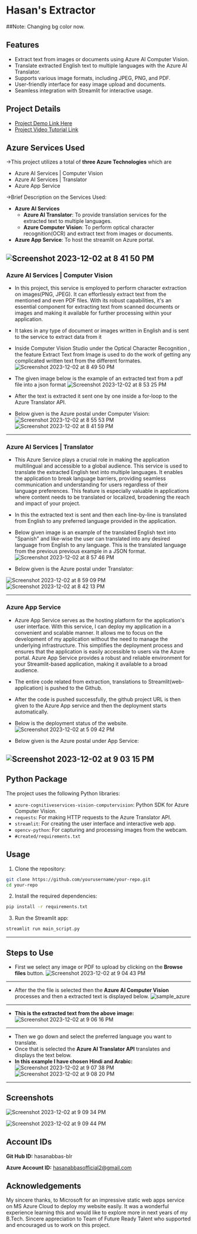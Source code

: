 # Hasan's Extractor

##Note: Changing bg color now.

## Features

- Extract text from images or documents using Azure AI Computer Vision.
- Translate extracted English text to multiple languages with the Azure AI Translator.
- Supports various image formats, including JPEG, PNG, and PDF.
- User-friendly interface for easy image upload and documents.
- Seamless integration with Streamlit for interactive usage.

## Project Details

- [Project Demo Link Here](https://hasansextractor.azurewebsites.net/)
- [Project Video Tutorial Link](https://youtu.be/HulJI52bx5Q)

## Azure Services Used

&rarr;This project utilizes a total of **three Azure Technologies** which are 
- Azure AI Services | Computer Vision
- Azure AI Services | Translator
- Azure App Service

&rarr;Brief Description on the Services Used:
* **Azure AI Services**
  * **Azure AI Translator**: To provide translation services for the extracted text to multiple languages.
  * **Azure Computer Vision**: To perform optical character recognition(OCR) and extract text from images or documents.
* **Azure App Service**: To host the streamlit on Azure portal.

![Screenshot 2023-12-02 at 8 41 50 PM](https://github.com/hasanabbas-blr/Microsoft-Future-Ready-Talent-Internship-Project-Hasans-Extractor/assets/150517265/65b6a8d6-b819-4bcc-9624-768bc9d5078f)
---
### Azure AI Services | Computer Vision
- In this project, this service is employed to perform character extraction on images(PNG, JPEG). It can effortlessly extract text from the mentioned and even PDF files. With its robust capabilities, it's an essential component for extracting text from scanned documents or images and making it available for further processing within your application.
- It takes in any type of document or images written in English and is sent to the service to extract data from it
- Inside Computer Vision Studio under the Optical Character Recognition , the feature Extract Text from Image is used to do the work of getting any complicated written text from the different formates.
![Screenshot 2023-12-02 at 8 49 50 PM](https://github.com/hasanabbas-blr/Microsoft-Future-Ready-Talent-Internship-Project-Hasans-Extractor/assets/150517265/511ab307-65e0-43c3-8a31-8d3f3a60273a)


- The given image below is the example of an extracted text from a pdf file into a json format
![Screenshot 2023-12-02 at 8 53 25 PM](https://github.com/hasanabbas-blr/Microsoft-Future-Ready-Talent-Internship-Project-Hasans-Extractor/assets/150517265/0f83db4b-799a-4ea7-aa1c-e938387db076)


- After the text is extracted it sent one by one inside a for-loop to the Azure Translator API.
- Below given is the Azure postal under Computer Vision:
![Screenshot 2023-12-02 at 8 55 53 PM](https://github.com/hasanabbas-blr/Microsoft-Future-Ready-Talent-Internship-Project-Hasans-Extractor/assets/150517265/3d4d905a-673e-4b89-91d3-99b4658f3b73)
![Screenshot 2023-12-02 at 8 41 59 PM](https://github.com/hasanabbas-blr/Microsoft-Future-Ready-Talent-Internship-Project-Hasans-Extractor/assets/150517265/de791cad-f301-43da-aebe-5ee76901f8ff)

---
### Azure AI Services | Translator
- This Azure Service plays a crucial role in making the application multilingual and accessible to a global audience. This service is used to translate the extracted English text into multiple languages. It enables the application to break language barriers, providing seamless communication and understanding for users regardless of their language preferences. This feature is especially valuable in applications where content needs to be translated or localized, broadening the reach and impact of your project.

- In this the extracted text is sent and then each line-by-line is translated from English to any preferred language provided in the application.

- Below given image is an example of the translated English text into "Spanish" and like-wise the user can translated into any desired language from English to any language. This is the translated language from the previous previous example in a JSON format.
![Screenshot 2023-12-02 at 8 57 46 PM](https://github.com/hasanabbas-blr/Microsoft-Future-Ready-Talent-Internship-Project-Hasans-Extractor/assets/150517265/8d769f4b-75c6-447b-bd48-2a79ffce29e3)
- Below given is the Azure postal under Translator:

![Screenshot 2023-12-02 at 8 59 09 PM](https://github.com/hasanabbas-blr/Microsoft-Future-Ready-Talent-Internship-Project-Hasans-Extractor/assets/150517265/c92f1d9a-c6b0-4640-a207-3c7eddece96b)
![Screenshot 2023-12-02 at 8 42 13 PM](https://github.com/hasanabbas-blr/Microsoft-Future-Ready-Talent-Internship-Project-Hasans-Extractor/assets/150517265/05550de1-e9d9-4827-8e1f-b055382f2e01)

---
### Azure App Service
- Azure App Service serves as the hosting platform for the application's user interface. With this service, I can deploy my application in a convenient and scalable manner. It allows me to focus on the development of my application without the need to manage the underlying infrastructure. This simplifies the deployment process and ensures that the application is easily accessible to users via the Azure portal. Azure App Service provides a robust and reliable environment for your Streamlit-based application, making it available to a broad audience.

- The entire code related from extraction, translations to Streamlit(web-application) is pushed to the Github.
- After the code is pushed successfully, the github project URL is then given to the Azure App service and then the deployment starts automatically.
- Below is the deployment status of the website.
![Screenshot 2023-12-02 at 5 09 42 PM](https://github.com/hasanabbas-blr/Microsoft-Future-Ready-Talent-Internship-Project-Hasans-Extractor/assets/150517265/553345b4-4841-472e-aa88-4a58db01f9ce)
- Below given is the Azure postal under App Service:

![Screenshot 2023-12-02 at 9 03 15 PM](https://github.com/hasanabbas-blr/Microsoft-Future-Ready-Talent-Internship-Project-Hasans-Extractor/assets/150517265/031b3223-6bd8-4bee-a6cb-d1e89b76dcd1)
---

## Python Package

The project uses the following Python libraries:

- `azure-cognitiveservices-vision-computervision`: Python SDK for Azure Computer Vision.
- `requests`: For making HTTP requests to the Azure Translator API.
- `streamlit`: For creating the user interface and interactive web app.
- `opencv-python`: For capturing and processing images from the webcam.
- `#created/requirements.txt`

## Usage

1. Clone the repository:

```bash
git clone https://github.com/yourusername/your-repo.git
cd your-repo
```

2. Install the required dependencies:

```bash
pip install -r requirements.txt
```

3. Run the Streamlit app:

```bash
streamlit run main_script.py
```
---

## Steps to Use
- First  we select any image or PDF to upload by clicking on the **Browse files** button.
![Screenshot 2023-12-02 at 9 04 43 PM](https://github.com/hasanabbas-blr/Microsoft-Future-Ready-Talent-Internship-Project-Hasans-Extractor/assets/150517265/1ba0718b-2283-413c-a244-e87a05631ff1)
---
- After the the file is selected then the **Azure AI Computer Vision** processes and then a extracted text is displayed below.
![sample_azure](https://github.com/hasanabbas-blr/Microsoft-Future-Ready-Talent-Internship-Project-Hasans-Extractor/assets/150517265/c6174bbd-dfe1-4ddc-b449-ac96ce43e858)
---
- **This is the extracted text from the above image:**
![Screenshot 2023-12-02 at 9 06 16 PM](https://github.com/hasanabbas-blr/Microsoft-Future-Ready-Talent-Internship-Project-Hasans-Extractor/assets/150517265/cfc51d04-9227-41fb-8491-043a43fdc497)
---
- Then we go down and select the preferred language you want to translate.
- Once that is selected the **Azure AI Translator API** translates and displays the text below.
- **In this example I have chosen Hindi and Arabic:**
![Screenshot 2023-12-02 at 9 07 38 PM](https://github.com/hasanabbas-blr/Microsoft-Future-Ready-Talent-Internship-Project-Hasans-Extractor/assets/150517265/dd2c79a1-47d2-4833-8f69-8e0c56efe4bf)
![Screenshot 2023-12-02 at 9 08 20 PM](https://github.com/hasanabbas-blr/Microsoft-Future-Ready-Talent-Internship-Project-Hasans-Extractor/assets/150517265/c47e49cd-d52a-4fa5-80fb-3902ac2be5e7)

---


## Screenshots

![Screenshot 2023-12-02 at 9 09 34 PM](https://github.com/hasanabbas-blr/Microsoft-Future-Ready-Talent-Internship-Project-Hasans-Extractor/assets/150517265/0542c4c7-3393-4c4e-affb-d1ef48887ece)

![Screenshot 2023-12-02 at 9 09 44 PM](https://github.com/hasanabbas-blr/Microsoft-Future-Ready-Talent-Internship-Project-Hasans-Extractor/assets/150517265/a7d7c363-f308-40e7-94da-ae5e57447df9)




## **Account IDs**
**Git Hub ID:** hasanabbas-blr

**Azure Account ID:** hasanabbasofficial2@gmail.com

## **Acknowledgements**
My sincere thanks, to Microsoft for an impressive static web apps service on MS Azure Cloud to deploy my website easily. It was a wonderful experience learning this and would like to explore more in next years of my B.Tech. Sincere appreciation to Team of Future Ready Talent who supported and encouraged us to work on this project. 

